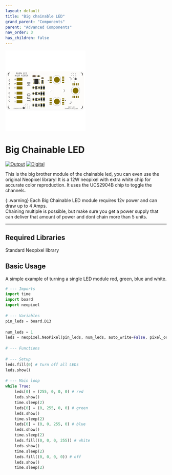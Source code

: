 ```yaml
---
layout: default
title: "Big chainable LED"
grand_parent: "Components"
parent: "Advanced Components"
nav_order: 3
has_children: false
---
```




<img src="assets/chainable-led-big.png" alt="Big Chainable LED" width="250"/>

# Big Chainable LED
<a href="../../glossary/glossary"><img src="../../glossary/assets/output.png" alt="Output" width="72"/></a> <a href="../../glossary/glossary"><img src="../../glossary/assets/digital.png" alt="Digital" width="72"/></a>

This is the big brother module of the chainable led, you can even use the original Neopixel library!
It is a 12W neopixel with extra white chip for accurate color reproduction. It uses the UCS2904B chip to toggle the channels.



{:.warning}
Each Big Chainable LED module requires 12v power and can draw up to 4 Amps.  
Chaining multiple is possible, but make sure you get a power supply that can deliver that amount of power and dont chain more than 5 units.  

---

## Required Libraries
Standard Neopixel library

## Basic Usage

A simple example of turning a single LED module red, green, blue and white.
 
```python
# --- Imports
import time
import board
import neopixel

# --- Variables
pin_leds = board.D13

num_leds = 1
leds = neopixel.NeoPixel(pin_leds, num_leds, auto_write=False, pixel_order=neopixel.GRBW)

# --- Functions

# --- Setup
leds.fill(0) # turn off all LEDs
leds.show()

# --- Main loop
while True:
    leds[0] = (255, 0, 0, 0) # red
    leds.show()
    time.sleep(2)
    leds[0] = (0, 255, 0, 0) # green
    leds.show()
    time.sleep(2)
    leds[0] = (0, 0, 255, 0) # blue
    leds.show()
    time.sleep(2)
    leds.fill((0, 0, 0, 255)) # white
    leds.show()
    time.sleep(2)
    leds.fill((0, 0, 0, 0)) # off
    leds.show()
    time.sleep(2)

```

